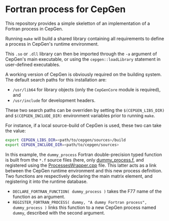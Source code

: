 # Fortran process for CepGen
This repository provides a simple skeletton of an implementation of a Fortran process in CepGen.

Running `make` will build a shared library containing all requirements to define a process in CepGen's runtime environment.

This `.so` or `.dll` library can then be imported through the `-a` argument of CepGen's main executable, or using the `cepgen::loadLibrary` statement in user-defined executables.

A working version of CepGen is obviously required on the building system.
The default search paths for this installation are:
* `/usr/lib64` for library objects (only the `CepGenCore` module is required), and
* `/usr/include` for development headers.

These two search paths can be overriden by setting the `$(CEPGEN_LIBS_DIR)` and `$(CEPGEN_INCLUDE_DIR)` environment variables prior to running `make`.

For instance, if a local source-build of CepGen is used, these two can take the value:
```bash
export CEPGEN_LIBS_DIR=<path/to/cepgen/sources>/build
export CEPGEN_INCLUDE_DIR=<path/to/cepgen/sources>
```

In this example, the `dummy_process` Fortran double-precision typed function is built from the `*.f` source files (here, only [dummy_process.f](dummy_process.f), and registered using the [ProcessesWrapper.cpp](ProcessesWrapper.cpp) file.
This latter acts as a link between the CepGen runtime environment and this new process definition.
Two functions are respectively declaring the main matrix element, and registering it into the runtime database.
* `DECLARE_FORTRAN_FUNCTION( dummy_process )` takes the F77 name of the function as an argument.
* `REGISTER_FORTRAN_PROCESS( dummy, "A dummy Fortran process", dummy_process )` links this function to a new CepGen process named `dummy`, described with the second argument.
